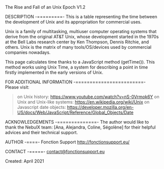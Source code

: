 
The Rise and Fall of an Unix Epoch V1.2



DESCRIPTION
-=========-
This is a table representing the time between the development of Unix and its appropriation for commercial uses. 

Unix is a family of multitasking, multiuser computer operating systems that derive from the original AT&T Unix, whose development started in the 1970s at the Bell Labs research center by Ken Thompson, Dennis Ritchie, and others. Unix is the matrix of many tools/OS/devices used by commercial companies nowadays.

This page calculates time thanks to a JavaScript method (getTime()). This method works using Unix Time, a system for describing a point in time firstly implemented in the early versions of Unix.

FOR ADDITIONAL INFORMATION
-========================-
Please visit: 
> on Unix history: https://www.youtube.com/watch?v=nS-0Vrmok6Y 
> on Unix and Unix-like systems: https://en.wikipedia.org/wiki/Unix 
> on Javascript date objects: https://developer.mozilla.org/en-US/docs/Web/JavaScript/Reference/Global_Objects/Date 


ACKNOWLEDGEMENTS 
-==============-
The author would like to thank the NebulX team: [Ana, Alejandra, Coline, Ségolène] for their helpful advices and their technical support.

AUTHOR
-====-
Fonction Support
http://fonctionsupport.eu/

CONTACT
-=====-
contact@fonctionsupport.eu

Created: April 2021


